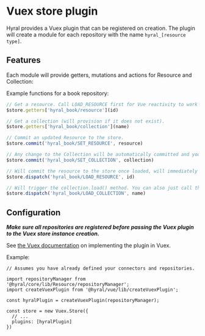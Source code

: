 # Vuex store plugin
Hyral provides a Vuex plugin that can be registered on creation. The plugin will create a module for each repository
with the name `hyral_[resource type]`.

## Features
Each module will provide getters, mutations and actions for Resource and Collection:

Example functions for a book repository:

```javascript
// Get a resource. Call LOAD_RESOURCE first for Vue reactivity to work properly.
$store.getters['hyral_book/resource'](id)

// Get a collection (will provision if it does not exist).
$store.getters['hyral_book/collection'](name)

// Commit an updated Resource to the store.
$store.commit('hyral_book/SET_RESOURCE', resource)

// Any change to the Collection will be automatically committed and you generally will not need this mutation.
$store.commit('hyral_book/SET_COLLECTION', collection)

// Will commit the resource to the store once loaded, will immediately commit an empty resource.
$store.dispatch('hyral_book/LOAD_RESOURCE', id)

// Will trigger the collection.load() method. You can also just call the load method directly.
$store.dispatch('hyral_book/LOAD_COLLECTION', name)
```

## Configuration

***Make sure all repositories are registered before passing the Vuex plugin to the Vuex store instance
creation.***

See [the Vuex documentation] on implementing the plugin in Vuex.

Example:
```
// Assumes you have already defined your connectors and repositories.

import repositoryManager from '@hyral/core/lib/Resource/repositoryManager';
import createVuexPlugin from '@hyral/vue/lib/createVuexPlugin';

const hyralPlugin = createVuexPlugin(repositoryManager);

const store = new Vuex.Store({
  // ...
  plugins: [hyralPlugin]
})
```

[the Vuex documentation]: https://vuex.vuejs.org/guide/plugins.html
